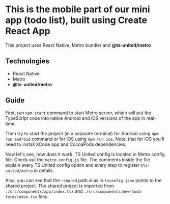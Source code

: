 # This is the mobile part of our mini app (todo list), built using Create React App

This project uses React Native, Metro bundler and **@ts-united/metro**

## Technologies

-   React Native
-   Metro
-   **@ts-united/metro**

## Guide

First, run `npm start` command to start Metro server, which will put the TypeScript code into native Android and iOS versions of the app in real-time.

Then try to start the project (in a separate terminal) for Android using `npm run android` command or for iOS using `npm run ios`. Note, that for iOS you'll need to install XCode app and CocoaPods dependencies.

Now let's see, how does it work. TS United config is located in Metro config file. Check out the `metro.config.js` file. The comments inside the file explain every TS United config option and every step to register `@ts-united/metro` in details.

Also, you can see that the `~shared` path alias in `tsconfig.json` points to the shared project. The shared project is imported from `./src/components/app/index.tsx` and `./src/components/new-todo-form/index.tsx` files.
